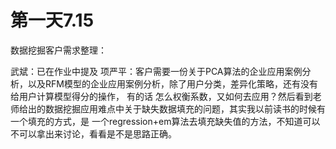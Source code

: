 # 第一天7.15

数据挖掘客户需求整理：

武斌：已在作业中提及
项严平：客户需要一份关于PCA算法的企业应用案例分析，以及RFM模型的企业应用案例分析，除了用户分类，差异化策略，还有没有给用户计算模型得分的操作，
有的话 怎么权衡系数，又如何去应用？然后看到老师给出的数据挖掘应用难点中关于缺失数据填充的问题，其实我以前读书的时候有一个填充的方式，是
一个regression+em算法去填充缺失值的方法，不知道可以不可以拿出来讨论，看看是不是思路正确。
